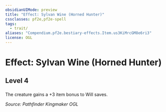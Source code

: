 ```yaml
---
obsidianUIMode: preview
title: "Effect: Sylvan Wine (Horned Hunter)"
cssclasses: pf2e,pf2e-spell
tags:
  - trait/
aliases: "Compendium.pf2e.bestiary-effects.Item.us3KiMrcGM8e6ri3"
license: OGL
---
```

# Effect: Sylvan Wine (Horned Hunter)
## Level 4
### 






The creature gains a +3 item bonus to Will saves.

*Source: Pathfinder Kingmaker*
*OGL*